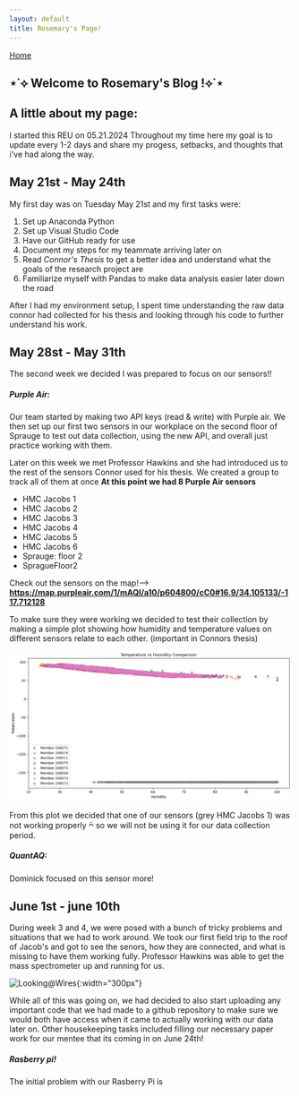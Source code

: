 ```yaml
---
layout: default
title: Rosemary's Page!
---
```

[Home](/README.md)
## ⋆˙⟡ Welcome to Rosemary's Blog !⟡˙⋆

## A little about my page:
I started this REU on 05.21.2024
Throughout my time here my goal is to update every 1-2 days and share my progess, setbacks, and thoughts that i've had along the way. 

## May 21st - May 24th
My first day was on Tuesday May 21st and my first tasks were:
1. Set up Anaconda Python
2. Set up Visual Studio Code
3. Have our GitHub ready for use
4. Document my steps for my teammate arriving later on
5. Read _Connor's Thesis_ to get a better idea and understand what the goals of the research project are
6. Familiarize myself with Pandas to make data analysis easier later down the road

After I had my environment setup, I spent time understanding the raw data connor had collected for his thesis and looking through his code to further understand his work. 

## May 28st - May 31th
The second week we decided I was prepared to focus on our sensors!!

##### Purple Air:
Our team started by making two API keys (read & write) with Purple air. We then set up our first two sensors in our workplace on the second floor of Sprauge to test out data collection, using the new API, and overall just practice working with them. 

Later on this week we met Professor Hawkins and she had introduced us to the rest of the sensors Connor used for his thesis. We created a group to track all of them at once
**At this point we had 8 Purple Air sensors** 
* HMC Jacobs 1
* HMC Jacobs 2
* HMC Jacobs 3
* HMC Jacobs 4
* HMC Jacobs 5
* HMC Jacobs 6
* Sprauge: floor 2
* SpragueFloor2

Check out the sensors on the map!--> **https://map.purpleair.com/1/mAQI/a10/p604800/cC0#16.9/34.105133/-117.712128**

To make sure they were working we decided to test their collection by making a simple plot showing how humidity and temperature values on different sensors relate to each other. (important in Connors thesis)

![humditidy&temperature](images/humidity_temp_plot.png)

From this plot we decided that one of our sensors (grey HMC Jacobs 1) was not working properly ᴖ̈ so we will not be using it for our data collection period.


##### QuantAQ:
Dominick focused on this sensor more!

## June 1st - june 10th
During week 3 and 4, we were posed with a bunch of tricky problems and situations that we had to work around. 
We took our first field trip to the roof of Jacob's and got to see the senors, how they are connected, and what is missing to have them working fully. Professor Hawkins was able to get the mass spectrometer up and running for us. 

![Looking@Wires](images/looking_at_wires.HEIC){:width="300px"}

While all of this was going on, we had decided to also start uploading any important code that we had made to a github repository to make sure we would both have access when it came to actually working with our data later on. Other housekeeping tasks included filling our necessary paper work for our mentee that its coming in on June 24th! 

##### Rasberry pi!
The initial problem with our Rasberry Pi is 








